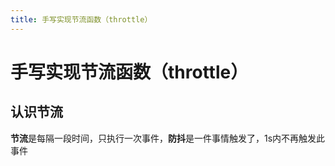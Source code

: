 ```yaml
---
title: 手写实现节流函数（throttle）
---
```


# 手写实现节流函数（throttle）

## 认识节流

**节流**是每隔一段时间，只执行一次事件，**防抖**是一件事情触发了，1s内不再触发此事件
